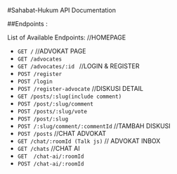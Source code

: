 #Sahabat-Hukum API Documentation

##Endpoints :

List of Available Endpoints:
//HOMEPAGE
- `GET /`
//ADVOKAT PAGE
- `GET /advocates`
- `GET /advocates/:id `
//LOGIN & REGISTER
- `POST /register`
- `POST /login`
- `POST /register-advocate`
//DISKUSI DETAIL
- `GET /posts/:slug(include comment)`
- `POST /post/:slug/comment`
- `POST /posts/:slug/vote`
- `POST /post/:slug`
- `POST /:slug/comment/:commentId`
//TAMBAH DISKUSI
- `POST /posts`
//CHAT ADVOKAT
- `GET /chat/:roomId (Talk js)`
// ADVOKAT INBOX
- `GET /chats`
//CHAT AI
- `GET  /chat-ai/:roomId`
- `POST /chat-ai/:roomId `

&nbsp;
